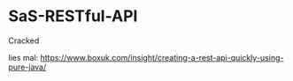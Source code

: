 # SaS-RESTful-API
Cracked

lies mal: https://www.boxuk.com/insight/creating-a-rest-api-quickly-using-pure-java/
